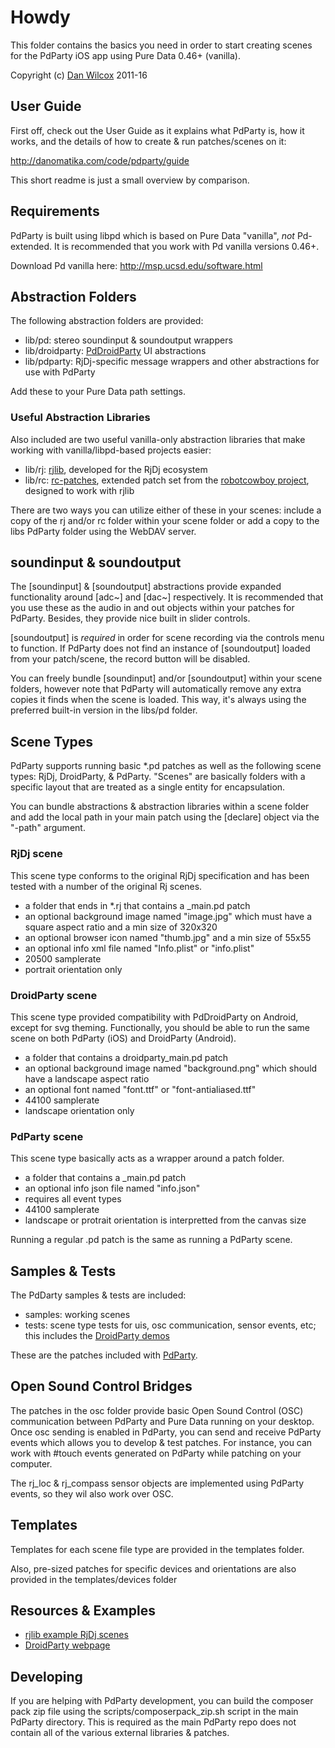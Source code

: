 Howdy
=====

This folder contains the basics you need in order to start creating scenes for the PdParty iOS app using Pure Data 0.46+ (vanilla).

Copyright (c) [Dan Wilcox](danomatika.com) 2011-16

User Guide
----------

First off, check out the User Guide as it explains what PdParty is, how it works, and the details of how to create & run patches/scenes on it:

http://danomatika.com/code/pdparty/guide

This short readme is just a small overview by comparison.

Requirements
------------

PdParty is built using libpd which is based on Pure Data "vanilla", *not* Pd-extended. It is recommended that you work with Pd vanilla versions 0.46+.

Download Pd vanilla here: http://msp.ucsd.edu/software.html

Abstraction Folders
-------------------

The following abstraction folders are provided:

* lib/pd: stereo soundinput & soundoutput wrappers
* lib/droidparty: [PdDroidParty](http://www.droidparty.net) UI abstractions
* lib/pdparty: RjDj-specific message wrappers and other abstractions for use with PdParty

Add these to your Pure Data path settings.

### Useful Abstraction Libraries

Also included are two useful vanilla-only abstraction libraries that make working with vanilla/libpd-based projects easier:

* lib/rj: [rjlib](https://github.com/rjdj/rjlib), developed for the RjDj ecosystem
* lib/rc: [rc-patches](https://github.com/danomatika/rc-patches), extended patch set from the [robotcowboy project](http://robotcowboy.com), designed to work with rjlib

There are two ways you can utilize either of these in your scenes: include a copy of the rj and/or rc folder within your scene folder or add a copy to the libs PdParty folder using the WebDAV server. 

soundinput & soundoutput
------------------------

The [soundinput] & [soundoutput] abstractions provide expanded functionality around [adc~] and [dac~] respectively. It is recommended that you use these as the audio in and out objects within your patches for PdParty. Besides, they provide nice built in slider controls.

[soundoutput] is *required* in order for scene recording via the controls menu to function. If PdParty does not find an instance of [soundoutput] loaded from your patch/scene, the record button will be disabled.

You can freely bundle [soundinput] and/or [soundoutput] within your scene folders, however note that PdParty will automatically remove any extra copies it finds when the scene is loaded. This way, it's always using the preferred built-in version in the libs/pd folder.

Scene Types
-----------

PdParty supports running basic *.pd patches as well as the following scene types: RjDj, DroidParty, & PdParty. "Scenes" are basically folders with a specific layout that are treated as a single entity for encapsulation.

You can bundle abstractions & abstraction libraries within a scene folder and add the local path in your main patch using the [declare] object via the "-path" argument.

### RjDj scene
  
This scene type conforms to the original RjDj specification and has been tested with a number of the original Rj scenes.

  * a folder that ends in *.rj that contains a _main.pd patch
  * an optional background image named "image.jpg" which must have a square aspect ratio and a min size of 320x320
  * an optional browser icon named "thumb.jpg" and a min size of 55x55
  * an optional info xml file named "Info.plist" or "info.plist"
  * 20500 samplerate
  * portrait orientation only

### DroidParty scene

This scene type provided compatibility with PdDroidParty on Android, except for svg theming. Functionally, you should be able to run the same scene on both PdParty (iOS) and DroidParty (Android).

  * a folder that contains a droidparty_main.pd patch
  * an optional background image named "background.png" which should have a landscape aspect ratio
  * an optional font named "font.ttf" or "font-antialiased.ttf"
  * 44100 samplerate
  * landscape orientation only
  
### PdParty scene

This scene type basically acts as a wrapper around a patch folder.

  * a folder that contains a _main.pd patch
  * an optional info json file named "info.json"
  * requires all event types
  * 44100 samplerate
  * landscape or protrait orientation is interpretted from the canvas size
  
Running a regular .pd patch is the same as running a PdParty scene.

Samples & Tests
---------------

The PdDarty samples & tests are included:

* samples: working scenes
* tests: scene type tests for uis, osc communication, sensor events, etc; this includes the [DroidParty demos](https://github.com/chr15m/PdDroidParty/tree/master/droidparty-demos)

These are the patches included with [PdParty](https://github.com/danomatika/PdParty/tree/master/res/patches).

Open Sound Control Bridges
--------------------------

The patches in the osc folder provide basic Open Sound Control (OSC) communication between PdParty and Pure Data running on your desktop. Once osc sending is enabled in PdParty, you can send and receive PdParty events which allows you to develop & test patches. For instance, you can work with #touch events generated on PdParty while patching on your computer.

The rj_loc & rj_compass sensor objects are implemented using PdParty events, so they wil also work over OSC.

Templates
---------

Templates for each scene file type are provided in the templates folder.

Also, pre-sized patches for specific devices and orientations are also provided in the templates/devices folder

Resources & Examples
--------------------

* [rjlib example RjDj scenes](https://github.com/rjdj/rjlib/tree/master/examplescenes)
* [DroidParty webpage](http://droidparty.net)

Developing
----------

If you are helping with PdParty development, you can build the composer pack zip file using the scripts/composerpack_zip.sh script in the main PdParty directory. This is required as the main PdParty repo does not contain all of the various external libraries & patches.
